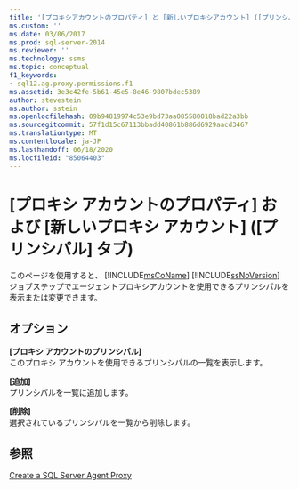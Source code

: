 ```yaml
---
title: '[プロキシアカウントのプロパティ] と [新しいプロキシアカウント] ([プリンシパル] タブ) |Microsoft Docs'
ms.custom: ''
ms.date: 03/06/2017
ms.prod: sql-server-2014
ms.reviewer: ''
ms.technology: ssms
ms.topic: conceptual
f1_keywords:
- sql12.ag.proxy.permissions.f1
ms.assetid: 3e3c42fe-5b61-45e5-8e46-9807bdec5389
author: stevestein
ms.author: sstein
ms.openlocfilehash: 09b94819974c53e9bd73aa085580018bad22a3bb
ms.sourcegitcommit: 57f1d15c67113bbadd40861b886d6929aacd3467
ms.translationtype: MT
ms.contentlocale: ja-JP
ms.lasthandoff: 06/18/2020
ms.locfileid: "85064403"
---
```

# <a name="proxy-account-properties-and-new-proxy-account-principals-tab"></a>[プロキシ アカウントのプロパティ] および [新しいプロキシ アカウント] ([プリンシパル] タブ)
  このページを使用すると、 [!INCLUDE[msCoName](../../includes/msconame-md.md)] [!INCLUDE[ssNoVersion](../../includes/ssnoversion-md.md)] ジョブステップでエージェントプロキシアカウントを使用できるプリンシパルを表示または変更できます。  
  
## <a name="options"></a>オプション  
 **[プロキシ アカウントのプリンシパル]**  
 このプロキシ アカウントを使用できるプリンシパルの一覧を表示します。  
  
 **[追加]**  
 プリンシパルを一覧に追加します。  
  
 **[削除]**  
 選択されているプリンシパルを一覧から削除します。  
  
## <a name="see-also"></a>参照  
 [Create a SQL Server Agent Proxy](create-a-sql-server-agent-proxy.md)  
  
  
